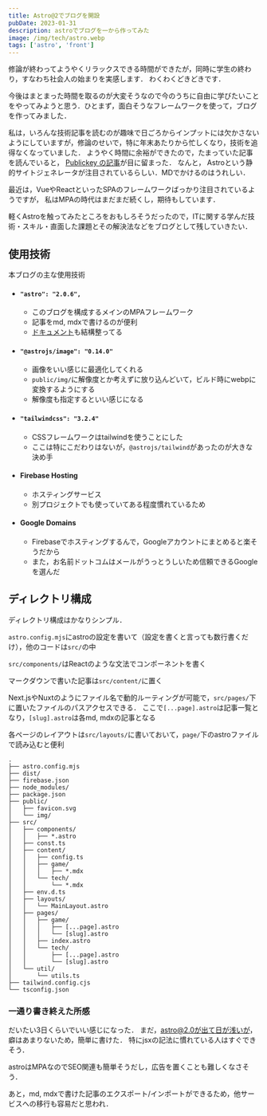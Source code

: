 ```yaml
---
title: Astro@2でブログを開設
pubDate: 2023-01-31
description: astroでブログを一から作ってみた
image: /img/tech/astro.webp
tags: ['astro', 'front']
---
```


修論が終わってようやくリラックスできる時間ができたが，同時に学生の終わり，すなわち社会人の始まりを実感します．
わくわくどきどきです．

今後はまとまった時間を取るのが大変そうなので今のうちに自由に学びたいことをやってみようと思う．ひとまず，面白そうなフレームワークを使って，ブログを作ってみました．

私は，いろんな技術記事を読むのが趣味で日ごろからインプットには欠かさないようにしていますが，修論のせいで，特に年末あたりから忙しくなり，技術を追得なくなっていました．
ようやく時間に余裕ができたので，たまっていた記事を読んでいると，
[Publickey の記事](https://www.publickey1.jp/blog/23/astro_20content_cllectionsmarkdownhybrid_rendering.html)が目に留まった．
なんと，
Astroという静的サイトジェネレータが注目されているらしい．MDでかけるのはうれしい．

最近は，VueやReactといったSPAのフレームワークばっかり注目されているようですが，
私はMPAの時代はまだまだ続くし，期待もしています．

軽くAstroを触ってみたところをおもしろそうだったので，ITに関する学んだ技術・スキル・直面した課題とその解決法などをブログとして残していきたい．

## 使用技術

本ブログの主な使用技術

- #### `"astro": "2.0.6",`
  - このブログを構成するメインのMPAフレームワーク
  - 記事をmd, mdxで書けるのが便利
  - [ドキュメント](https://docs.astro.build/ja/getting-started/)も結構整ってる
- #### `"@astrojs/image": "0.14.0"`
  - 画像をいい感じに最適化してくれる
  - `public/img/`に解像度とか考えずに放り込んどいて，ビルド時にwebpに変換するようにする
  - 解像度も指定するといい感じになる
- #### `"tailwindcss": "3.2.4"`
  - CSSフレームワークはtailwindを使うことにした
  - ここは特にこだわりはないが，`@astrojs/tailwind`があったのが大きな決め手
- #### Firebase Hosting
  - ホスティングサービス
  - 別プロジェクトでも使っていてある程度慣れているため
- #### Google Domains
  - Firebaseでホスティングするんで，Googleアカウントにまとめると楽そうだから
  - また，お名前ドットコムはメールがうっとうしいため信頼できるGoogleを選んだ

## ディレクトリ構成

ディレクトリ構成はかなりシンプル．

`astro.config.mjs`にastroの設定を書いて（設定を書くと言っても数行書くだけ），他のコードは`src/`の中

`src/components/`はReactのような文法でコンポーネントを書く

マークダウンで書いた記事は`src/content/`に置く

Next.jsやNuxtのようにファイル名で動的ルーティングが可能で，`src/pages/`下に置いたファイルのパスアクセスできる．
ここで`[...page].astro`は記事一覧となり，`[slug].astro`は各md, mdxの記事となる

各ページのレイアウトは`src/layouts/`に書いておいて，`page/`下のastroファイルで読み込むと便利

```
.
├── astro.config.mjs
├── dist/
├── firebase.json
├── node_modules/
├── package.json
├── public/
│   ├── favicon.svg
│   └── img/
├── src/
│   ├── components/
│   │   ├── *.astro
│   ├── const.ts
│   ├── content/
│   │   ├── config.ts
│   │   ├── game/
│   │   │   ├── *.mdx
│   │   └── tech/
│   │       └── *.mdx
│   ├── env.d.ts
│   ├── layouts/
│   │   └── MainLayout.astro
│   ├── pages/
│   │   ├── game/
│   │   │   ├── [...page].astro
│   │   │   └── [slug].astro
│   │   ├── index.astro
│   │   └── tech/
│   │       ├── [...page].astro
│   │       └── [slug].astro
│   └── util/
│       └── utils.ts
├── tailwind.config.cjs
└── tsconfig.json
```

### 一通り書き終えた所感

だいたい3日くらいでいい感じになった．
まだ，astro@2.0が出て日が浅いが，癖はあまりないため，簡単に書けた．
特にjsxの記法に慣れている人はすぐできそう．

astroはMPAなのでSEO関連も簡単そうだし，広告を置くことも難しくなさそう．

あと，md, mdxで書けた記事のエクスポート/インポートができるため，他サービスへの移行も容易だと思われ．
